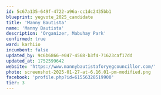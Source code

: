 ```yaml
---
id: 5c67a135-649f-4722-a96a-cc1dc2435bb1
blueprint: yegvote_2025_candidate
title: 'Manny Bautista'
name: 'Manny Bautista'
description: 'Organizer, Mabuhay Park'
confirmed: true
ward: karhiio
incumbent: false
updated_by: 9c6b6866-e047-4568-b3f4-71623caf17dd
updated_at: 1752599642
website: 'https://www.mannybautistaforyegcouncillor.com/'
photo: screenshot-2025-01-27-at-6.16.01-pm-modified.png
facebook: 'profile.php?id=61556328519900'
tier: 3
---
```


